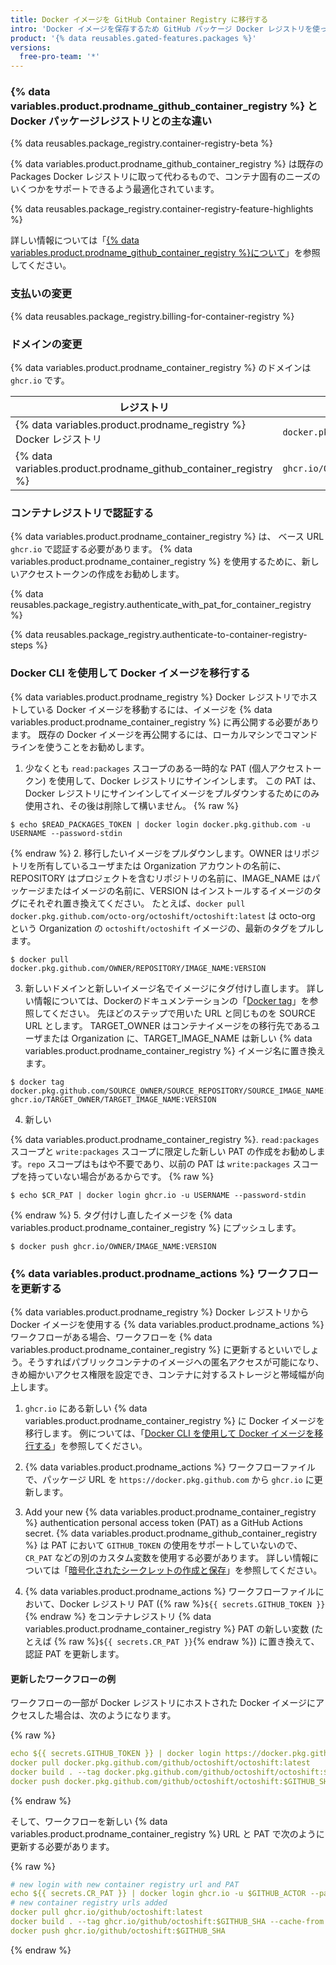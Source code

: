 ```yaml
---
title: Docker イメージを GitHub Container Registry に移行する
intro: 'Docker イメージを保存するため GitHub パッケージ Docker レジストリを使っている場合には、新しい {% data variables.product.prodname_container_registry %} に移行できます。'
product: '{% data reusables.gated-features.packages %}'
versions:
  free-pro-team: '*'
---
```


### {% data variables.product.prodname_github_container_registry %} と Docker パッケージレジストリとの主な違い

{% data reusables.package_registry.container-registry-beta %}

{% data variables.product.prodname_github_container_registry %} は既存の Packages Docker レジストリに取って代わるもので、コンテナ固有のニーズのいくつかをサポートできるよう最適化されています。

{% data reusables.package_registry.container-registry-feature-highlights %}

詳しい情報については「[{% data variables.product.prodname_github_container_registry %}について](/packages/getting-started-with-github-container-registry/about-github-container-registry)」を参照してください。

### 支払いの変更

{% data reusables.package_registry.billing-for-container-registry %}

### ドメインの変更

{% data variables.product.prodname_container_registry %} のドメインは `ghcr.io` です。

| レジストリ                                                             | Example URL                                         |
| ----------------------------------------------------------------- | --------------------------------------------------- |
| {% data variables.product.prodname_registry %} Docker レジストリ       | `docker.pkg.github.com/OWNER/REPOSITORY/IMAGE_NAME` |
| {% data variables.product.prodname_github_container_registry %} | `ghcr.io/OWNER/IMAGE_NAME`                          |

### コンテナレジストリで認証する

{% data variables.product.prodname_container_registry %} は、 ベース URL `ghcr.io` で認証する必要があります。 {% data variables.product.prodname_container_registry %} を使用するために、新しいアクセストークンの作成をお勧めします。

{% data reusables.package_registry.authenticate_with_pat_for_container_registry %}

{% data reusables.package_registry.authenticate-to-container-registry-steps %}

### Docker CLI を使用して Docker イメージを移行する

{% data variables.product.prodname_registry %} Docker レジストリでホストしている Docker イメージを移動するには、イメージを {% data variables.product.prodname_container_registry %} に再公開する必要があります。 既存の Docker イメージを再公開するには、ローカルマシンでコマンドラインを使うことをお勧めします。

1. 少なくとも `read:packages` スコープのある一時的な PAT (個人アクセストークン) を使用して、Docker レジストリにサインインします。 この PAT は、Docker レジストリにサインインしてイメージをプルダウンするためにのみ使用され、その後は削除して構いません。
  {% raw %}
  ```shell
  $ echo $READ_PACKAGES_TOKEN | docker login docker.pkg.github.com -u USERNAME --password-stdin
  ```
  {% endraw %}
2. 移行したいイメージをプルダウンします。OWNER はリポジトリを所有しているユーザまたは Organization アカウントの名前に、REPOSITORY はプロジェクトを含むリポジトリの名前に、IMAGE_NAME はパッケージまたはイメージの名前に、VERSION はインストールするイメージのタグにそれぞれ置き換えてください。 たとえば、`docker pull docker.pkg.github.com/octo-org/octoshift/octoshift:latest` は octo-org という Organization の `octoshift/octoshift` イメージの、最新のタグをプルします。
  ```shell
  $ docker pull docker.pkg.github.com/OWNER/REPOSITORY/IMAGE_NAME:VERSION
  ```

3. 新しいドメインと新しいイメージ名でイメージにタグ付けし直します。 詳しい情報については、Dockerのドキュメンテーションの「[Docker tag](https://docs.docker.com/engine/reference/commandline/tag/)」を参照してください。 先ほどのステップで用いた URL と同じものを SOURCE URL とします。 TARGET_OWNER はコンテナイメージをの移行先であるユーザまたは Organization に、TARGET_IMAGE_NAME は新しい {% data variables.product.prodname_container_registry %} イメージ名に置き換えます。
  ```shell
  $ docker tag docker.pkg.github.com/SOURCE_OWNER/SOURCE_REPOSITORY/SOURCE_IMAGE_NAME:VERSION ghcr.io/TARGET_OWNER/TARGET_IMAGE_NAME:VERSION
  ```

4. 新しい

{% data variables.product.prodname_container_registry %}. `read:packages` スコープと `write:packages` スコープに限定した新しい PAT の作成をお勧めします。`repo` スコープはもはや不要であり、以前の PAT は `write:packages` スコープを持っていない場合があるからです。
  {% raw %}
  ```shell
  $ echo $CR_PAT | docker login ghcr.io -u USERNAME --password-stdin
  ```
  {% endraw %}
5. タグ付けし直したイメージを {% data variables.product.prodname_container_registry %} にプッシュします。
  ```shell
  $ docker push ghcr.io/OWNER/IMAGE_NAME:VERSION
  ```

### {% data variables.product.prodname_actions %} ワークフローを更新する

{% data variables.product.prodname_registry %} Docker レジストリから Docker イメージを使用する {% data variables.product.prodname_actions %} ワークフローがある場合、ワークフローを {% data variables.product.prodname_container_registry %} に更新するといいでしょう。そうすればパブリックコンテナのイメージへの匿名アクセスが可能になり、きめ細かいアクセス権限を設定でき、コンテナに対するストレージと帯域幅が向上します。

1. `ghcr.io` にある新しい {% data variables.product.prodname_container_registry %} に Docker イメージを移行します。 例については、「[Docker CLI を使用して Docker イメージを移行する](#migrating-a-docker-image-using-the-docker-cli)」を参照してください。

2. {% data variables.product.prodname_actions %} ワークフローファイルで、パッケージ URL を `https://docker.pkg.github.com` から `ghcr.io` に更新します。

3. Add your new {% data variables.product.prodname_container_registry %} authentication personal access token (PAT) as a GitHub Actions secret. {% data variables.product.prodname_github_container_registry %} は PAT において `GITHUB_TOKEN` の使用をサポートしていないので、`CR_PAT` などの別のカスタム変数を使用する必要があります。 詳しい情報については「[暗号化されたシークレットの作成と保存](/actions/configuring-and-managing-workflows/creating-and-storing-encrypted-secrets)」を参照してください。

4. {% data variables.product.prodname_actions %} ワークフローファイルにおいて、Docker レジストリ PAT ({% raw %}`${{ secrets.GITHUB_TOKEN }}`{% endraw %} をコンテナレジストリ {% data variables.product.prodname_container_registry %} PAT の新しい変数 (たとえば {% raw %}`${{ secrets.CR_PAT }}`{% endraw %}) に置き換えて、認証 PAT を更新します。

#### 更新したワークフローの例

ワークフローの一部が Docker レジストリにホストされた Docker イメージにアクセスした場合は、次のようになります。

{% raw %}
```yaml
echo ${{ secrets.GITHUB_TOKEN }} | docker login https://docker.pkg.github.com -u $GITHUB_ACTOR --password-stdin
docker pull docker.pkg.github.com/github/octoshift/octoshift:latest
docker build . --tag docker.pkg.github.com/github/octoshift/octoshift:$GITHUB_SHA --cache-from docker.pkg.github.com/github/octoshift/octoshift:latest
docker push docker.pkg.github.com/github/octoshift/octoshift:$GITHUB_SHA
```
{% endraw %}

そして、ワークフローを新しい {% data variables.product.prodname_container_registry %} URL と PAT で次のように更新する必要があります。

{% raw %}
```yaml
# new login with new container registry url and PAT
echo ${{ secrets.CR_PAT }} | docker login ghcr.io -u $GITHUB_ACTOR --password-stdin
# new container registry urls added
docker pull ghcr.io/github/octoshift:latest
docker build . --tag ghcr.io/github/octoshift:$GITHUB_SHA --cache-from ghcr.io/github/octoshift:latest
docker push ghcr.io/github/octoshift:$GITHUB_SHA
```
{% endraw %}
